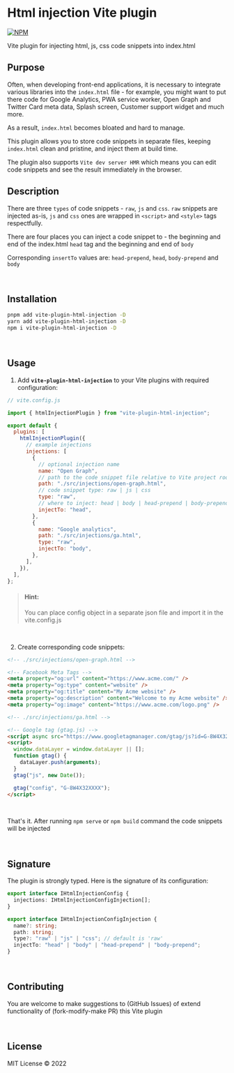 # Html injection Vite plugin

[![NPM](https://img.shields.io/npm/v/vite-plugin-html-injection)](https://www.npmjs.com/package/vite-plugin-html-injection)

<!-- [![NPM downloads](https://img.shields.io/npm/dt/vite-plugin-html-injection)](https://www.npmjs.com/package/vite-plugin-html-injection) -->

Vite plugin for injecting html, js, css code snippets into index.html

## Purpose

Often, when developing front-end applications, it is necessary to integrate various libraries into the `index.html` file - for example, you might want to put there code for Google Analytics, PWA service worker, Open Graph and Twitter Card meta data, Splash screen, Customer support widget and much more.

As a result, `index.html` becomes bloated and hard to manage.

This plugin allows you to store code snippets in separate files, keeping `index.html` clean and pristine, and inject them at build time.

The plugin also supports `Vite dev server HMR` which means you can edit code snippets and see the result immediately in the browser.

## Description

There are three `types` of code snippets - `raw`, `js` and `css`. `raw` snippets are injected as-is, `js` and `css` ones are wrapped in `<script>` and `<style>` tags respectfully.

There are four places you can inject a code snippet to - the beginning and end of the index.html `head` tag and the beginning and end of `body`

Corresponding `insertTo` values are: `head-prepend`, `head`, `body-prepend` and `body`

<br>

## Installation

```bash
pnpm add vite-plugin-html-injection -D
yarn add vite-plugin-html-injection -D
npm i vite-plugin-html-injection -D
```

<br>

## Usage

1. Add **`vite-plugin-html-injection`** to your Vite plugins with required configuration:

```js
// vite.config.js

import { htmlInjectionPlugin } from "vite-plugin-html-injection";

export default {
  plugins: [
    htmlInjectionPlugin({
      // example injections
      injections: [
        {
          // optional injection name
          name: "Open Graph",
          // path to the code snippet file relative to Vite project root
          path: "./src/injections/open-graph.html",
          // code snippet type: raw | js | css
          type: "raw",
          // where to inject: head | body | head-prepend | body-prepend
          injectTo: "head",
        },
        {
          name: "Google analytics",
          path: "./src/injections/ga.html",
          type: "raw",
          injectTo: "body",
        },
      ],
    }),
  ],
};
```

> #### Hint:
>
> You can place config object in a separate json file and import it in the vite.config.js

<br>

2. Create corresponding code snippets:

```html
<!-- ./src/injections/open-graph.html -->

<!-- Facebook Meta Tags -->
<meta property="og:url" content="https://www.acme.com/" />
<meta property="og:type" content="website" />
<meta property="og:title" content="My Acme website" />
<meta property="og:description" content="Welcome to my Acme website" />
<meta property="og:image" content="https://www.acme.com/logo.png" />
```

```html
<!-- ./src/injections/ga.html -->

<!-- Google tag (gtag.js) -->
<script async src="https://www.googletagmanager.com/gtag/js?id=G-8W4X32XXXX" />
<script>
  window.dataLayer = window.dataLayer || [];
  function gtag() {
    dataLayer.push(arguments);
  }
  gtag("js", new Date());

  gtag("config", "G-8W4X32XXXX");
</script>
```

<br>

That's it. After running `npm serve` or `npm build` command the code snippets will be injected

<br>

## Signature

The plugin is strongly typed. Here is the signature of its configuration:

```ts
export interface IHtmlInjectionConfig {
  injections: IHtmlInjectionConfigInjection[];
}

export interface IHtmlInjectionConfigInjection {
  name?: string;
  path: string;
  type?: "raw" | "js" | "css"; // default is 'raw'
  injectTo: "head" | "body" | "head-prepend" | "body-prepend";
}
```

<br>

## Contributing

You are welcome to make suggestions to (GitHub Issues) of extend functionality of (fork-modify-make PR) this Vite plugin

<br>

## License

MIT License © 2022

